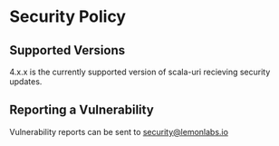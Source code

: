 # Security Policy

## Supported Versions

4.x.x is the currently supported version of scala-uri recieving security updates.

## Reporting a Vulnerability

Vulnerability reports can be sent to security@lemonlabs.io
